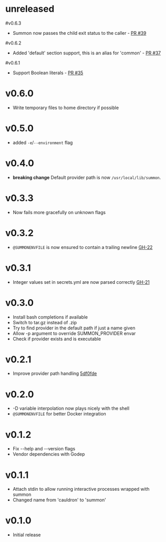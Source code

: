 # unreleased

#v0.6.3
* Summon now passes the child exit status to the caller - [PR #39](https://github.com/conjurinc/summon/pull/39)

#v0.6.2
* Added 'default' section support, this is an alias for 'common' - [PR #37](https://github.com/conjurinc/summon/pull/37)

#v0.6.1
* Support Boolean literals - [PR #35](https://github.com/conjurinc/summon/pull/35)

# v0.6.0
* Write temporary files to home directory if possible

# v0.5.0
* added `-e`/`--environment` flag

# v0.4.0
* **breaking change** Default provider path is now `/usr/local/lib/summon`.

# v0.3.3
* Now fails more gracefully on unknown flags

# v0.3.2
* `@SUMMONENVFILE` is now ensured to contain a trailing newline [GH-22](https://github.com/conjurinc/summon/issues/22)

# v0.3.1
* Integer values set in secrets.yml are now parsed correctly [GH-21](https://github.com/conjurinc/summon/issues/21)

# v0.3.0
* Install bash completions if available
* Switch to tar.gz instead of .zip
* Try to find provider in the default path if just a name given
* Allow -p argument to override SUMMON_PROVIDER envar
* Check if provider exists and is executable

# v0.2.1
* Improve provider path handling [5df0fde](https://github.com/conjurinc/summon/commit/5df0fdeb182884371ad647d0a9493a5e07d3e0e4)

# v0.2.0
* -D variable interpolation now plays nicely with the shell
* `@SUMMONENVFILE` for better Docker integration

# v0.1.2
* Fix --help and --version flags
* Vendor dependencies with Godep

# v0.1.1
* Attach stdin to allow running interactive processes wrapped with summon
* Changed name from 'cauldron' to 'summon'

# v0.1.0
* Initial release
